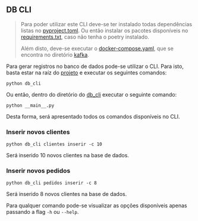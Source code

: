 ## DB CLI
> Para poder utilizar este CLI deve-se ter instalado todas dependências listas no [pyproject.toml](../pyproject.toml).
> Ou então instalar os pacotes disponíveis no [requirements.txt](../requirements.txt), caso não tenha o poetry instalado.
> 
> Além disto, deve-se executar o [docker-compose.yaml](../kafka/docker-compose.yaml), que se encontra no diretório [kafka](../kafka).

Para gerar registros no banco de dados pode-se utilizar o CLI. Para isto, basta estar na raíz do [projeto](../) e executar os seguintes comandos:
```shell
python db_cli
```
Ou então, dentro do diretório do [db_cli](.) executar o seguinte comando:
```shell
python __main__.py
```

Desta forma, será apresentado todos os comandos disponíveis no CLI.

### Inserir novos clientes
```shell
python db_cli clientes inserir -c 10
```
Será inserido 10 novos clientes na base de dados.

### Inserir novos pedidos
```shell
python db_cli pedidos inserir -c 8
```
Será inserido 8 novos clientes na base de dados.

Para qualquer comando pode-se visualizar as opções disponíveis apenas passando a flag `-h` ou `--help`.

